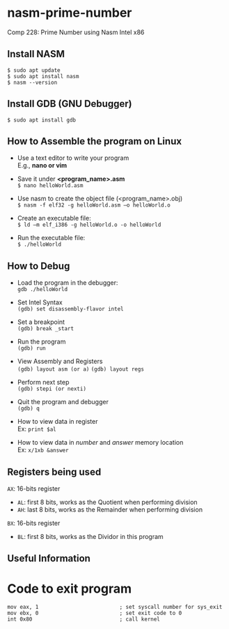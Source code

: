 # nasm-prime-number
Comp 228: Prime Number using Nasm Intel x86

## Install NASM
```$ sudo apt update``` <br> 
```$ sudo apt install nasm``` <br> 
```$ nasm --version```

## Install GDB (GNU Debugger)
```$ sudo apt install gdb```

## How to Assemble the program on Linux
- Use a text editor to write your program <br>
        E.g., **nano or vim**

- Save it under **<program_name>.asm** <br>
    ```$ nano helloWorld.asm```
 
- Use nasm to create the object file (<program_name>.obj) <br>
    ```$ nasm -f elf32 -g helloWorld.asm –o helloWorld.o```

- Create an executable file: <br>
    ```$ ld –m elf_i386 -g helloWorld.o -o helloWorld```

- Run the executable file: <br>
    ```$ ./helloWorld```

## How to Debug

- Load the program in the debugger: <br> 
    ```gdb ./helloWorld```

- Set Intel Syntax <br> 
    ```(gdb) set disassembly-flavor intel```

- Set a breakpoint <br> 
    ```(gdb) break _start```

- Run the program <br> 
    ```(gdb) run```

- View Assembly and Registers <br> 
    ```(gdb) layout asm (or a)```
    ```(gdb) layout regs```

- Perform next step <br> 
    ```(gdb) stepi (or nexti)```

- Quit the program and debugger <br> 
    ```(gdb) q```

- How to view data in register <br>
    Ex: ```print $al```

- How to view data in *number* and *answer* memory location <br> 
    Ex: ```x/1xb &answer```

## Registers being used

```AX```: 16-bits register <br>
- ```AL```: first 8 bits, works as the Quotient when performing division
- ```AH```: last 8 bits, works as the Remainder when performing division

```BX```: 16-bits register <br>
- ```BL```: first 8 bits, works as the Dividor in this program


## Useful Information

# Code to exit program
```
mov eax, 1                          ; set syscall number for sys_exit 
mov ebx, 0                          ; set exit code to 0
int 0x80                            ; call kernel
```
